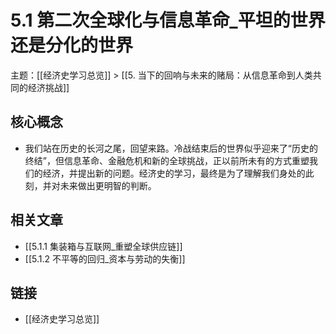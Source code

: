 # 5.1 第二次全球化与信息革命_平坦的世界还是分化的世界

主题：[[经济史学习总览]] > [[5. 当下的回响与未来的赌局：从信息革命到人类共同的经济挑战]]

## 核心概念

- 我们站在历史的长河之尾，回望来路。冷战结束后的世界似乎迎来了“历史的终结”，但信息革命、金融危机和新的全球挑战，正以前所未有的方式重塑我们的经济，并提出新的问题。经济史的学习，最终是为了理解我们身处的此刻，并对未来做出更明智的判断。

## 相关文章

- [[5.1.1 集装箱与互联网_重塑全球供应链]]
- [[5.1.2 不平等的回归_资本与劳动的失衡]]

## 链接

- [[经济史学习总览]]
